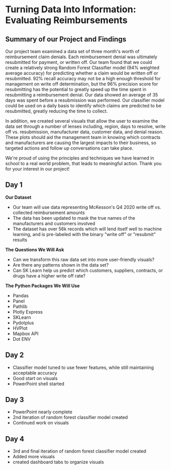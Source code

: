 # Turning Data Into Information: Evaluating Reimbursements #

## Summary of our Project and Findings ##

Our project team examined a data set of three month's worth of reimbursement claim denials. Each reimbursement denial was ultimately resubmitted for payment, or written off. 
Our team found that we could create a relatively strong Random Forest Classifier model (94% weighted average accuracy) for predicting whether a claim would be written off or resubmitted. 
92% recall accuracy may not be a high enough threshold for management on write off determination, but the 96% precision score for resubmitting has the potential to greatly speed up the time spent in resubmitting
a reimbursement denial. Our data showed an average of 35 days was spent before a resubmission was performed. Our classifier model could be used on a daily basis to identify which claims are predicted to be resubmitted, greatly reducing the time to collect. 

In addition, we created several visuals that allow the user to examine the data set through a number of lenses including, region, days to resolve, write off vs. resubmission, manufacturer data, customer data, and denial reason. These plots should aid the management team in knowing which contracts and manufacturers are causing the largest impacts to their business, so targeted actions and follow up conversations can take place.

We're proud of using the principles and techniques we have learned in school to a real world problem, that leads to meaningful action. Thank you for your interest in our project!

## Day 1 ##

**Our Dataset**

- Our team will use data representing McKesson's Q4 2020 write off vs. collected reimbursement amounts
- The data has been updated to mask the true names of the manufacturers and customers involved
- The dataset has over 56k records which will lend itself well to machine learning, and is pre-labeled with the binary "write off" or "resubmit" results

**The Questions We Will Ask**

- Can we transform this raw data set into more user-friendly visuals? 
- Are there any patterns shown in the data set?
- Can SK Learn help us predict which customers, suppliers, contracts, or drugs have a higher write off rate? 


**The Python Packages We Will Use**

- Pandas
- Panel
- Pathlib
- Plotly Express
- SKLearn
- Pydotplus
- HVPlot
- Mapbox API
- Dot ENV

## Day 2 ##

- Classifier model tuned to use fewer features, while still maintaining acceptable accuracy
- Good start on visuals
- PowerPoint shell started

## Day 3 ##
- PowerPoint nearly complete
- 2nd iteration of random forest classifier model created
- Continued work on visuals

## Day 4 ##
- 3rd and final iteration of random forest classifier model created
- Added more visuals
- created dashboard tabs to organize visuals

